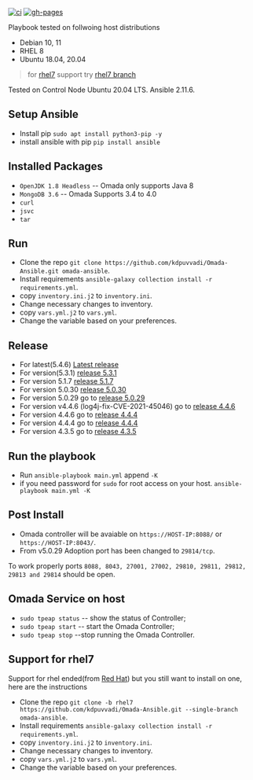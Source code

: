 [![ci](https://github.com/kdpuvvadi/Omada-Ansible/actions/workflows/ci.yml/badge.svg)](https://github.com/kdpuvvadi/Omada-Ansible/actions/workflows/ci.yml)
[![gh-pages](https://github.com/kdpuvvadi/Omada-Ansible/actions/workflows/pages/pages-build-deployment/badge.svg?branch=gh-pages)](https://github.com/kdpuvvadi/Omada-Ansible/actions/workflows/pages/pages-build-deployment)

Playbook tested on follwoing host distributions

* Debian 10, 11
* RHEL 8
* Ubuntu 18.04, 20.04

> for [rhel7](#support-for-rhel7) support try [rhel7 branch]([../../tree/rhel7](https://github.com/kdpuvvadi/Omada-Ansible/tree/rhel7))

Tested on Control Node Ubuntu 20.04 LTS. Ansible 2.11.6.

## Setup Ansible

* Install pip `sudo apt install python3-pip -y`
* install ansible with pip `pip install ansible`

## Installed Packages

* `OpenJDK 1.8 Headless`   -- Omada only supports Java 8
* `MongoDB 3.6`    -- Omada Supports 3.4 to 4.0
* `curl`
* `jsvc`
* `tar`

## Run

* Clone the repo  `git clone https://github.com/kdpuvvadi/Omada-Ansible.git omada-ansible`.
* Install requirements `ansible-galaxy collection install -r requirements.yml`.
* copy `inventory.ini.j2` to `inventory.ini`.
* Change necessary changes to inventory.
* copy `vars.yml.j2` to `vars.yml`.
* Change the variable based on your preferences.

## Release

* For latest(5.4.6) [Latest release](https://github.com/kdpuvvadi/Omada-Ansible/releases/tag/latest)
* For version(5.3.1) [release 5.3.1](https://github.com/kdpuvvadi/Omada-Ansible/releases/tag/v5.3.1)
* For version 5.1.7 [release 5.1.7](https://github.com/kdpuvvadi/Omada-Ansible/releases/tag/v5.1.7)
* For version 5.0.30 [release 5.0.30](https://github.com/kdpuvvadi/Omada-Ansible/releases/tag/v5.0.30)
* For version 5.0.29 go to [release 5.0.29](https://github.com/kdpuvvadi/Omada-Ansible/releases/tag/v5.0.29)
* For version v4.4.6 (log4j-fix-CVE-2021-45046) go to [release 4.4.6](https://github.com/kdpuvvadi/Omada-Ansible/releases/tag/v4.4.6-log4j-fix-CVE-2021-45046)
* For version 4.4.6 go to [release 4.4.4](https://github.com/kdpuvvadi/Omada-Ansible/releases/tag/v4.4.6)
* For version 4.4.4 go to [release 4.4.4](https://github.com/kdpuvvadi/Omada-Ansible/releases/tag/v4.4.4)
* For version 4.3.5 go to [release 4.3.5](https://github.com/kdpuvvadi/Omada-Ansible/releases/tag/v4.3.5-020921)

## Run the playbook

* Run `ansible-playbook main.yml` append `-K`
* if you need password for `sudo` for root access on your host. `ansible-playbook main.yml -K`

## Post Install

* Omada controller will be avaiable on `https://HOST-IP:8088/`  or `https://HOST-IP:8043/`.
* From v5.0.29 Adoption port has been changed to `29814/tcp`.

To work properly  ports `8088, 8043, 27001, 27002, 29810, 29811, 29812, 29813 and 29814` should be open.

## Omada Service on host

* `sudo tpeap status`     -- show the status of Controller;
* `sudo tpeap start`     -- start the Omada Controller;
* `sudo tpeap stop`     --stop running the Omada Controller.

## Support for rhel7

Support for rhel ended(from [Red Hat](https://www.redhat.com/)) but you still want to install on one, here are the instructions

* Clone the repo  `git clone -b rhel7 https://github.com/kdpuvvadi/Omada-Ansible.git --single-branch omada-ansible`.
* Install requirements `ansible-galaxy collection install -r requirements.yml`.
* copy `inventory.ini.j2` to `inventory.ini`.
* Change necessary changes to inventory.
* copy `vars.yml.j2` to `vars.yml`.
* Change the variable based on your preferences.
